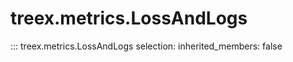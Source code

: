 
# treex.metrics.LossAndLogs

::: treex.metrics.LossAndLogs
    selection:
        inherited_members: false